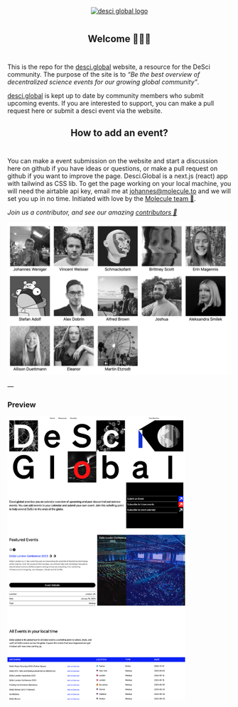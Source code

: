 
<div align="center" style="margin-top: 1em; margin-bottom: 3em;">
  <a href="https://desci.global"><img alt="desci global logo" src="./public/images/desci-global-white-logo.png" alt="desci.global" width="400"></a>
</div>


<div align="center" style="margin-top: 1em; margin-bottom: 3em;">
  <h2>Welcome 👋🔬🌐</h2>
</div>


This is the repo for the [desci.global](https://desci.global) website, a resource for the DeSci community. The purpose of the site is to _“Be the best overview of decentralized science events for our growing global community"_.

[desci.global](https://desci.global/) is kept up to date by community members who submit upcoming events. If you are interested to support, you can make a pull request here or submit a desci event via the website.



<div align="center" style="margin-top: 1em; margin-bottom: 3em;">

  <h2>How to add an event?</h2>
</div>

You can make a event submission on the website and start a discussion here on github if you have ideas or questions, or make a pull request on github if you want to improve the page. Desci.Global is a next.js (react) app with tailwind as CSS lib. To get the page working on your local machine, you will need the airtable api key, email me at johannes@molecule.to and we will set you up in no time. Initiated with love by the [Molecule team 💙](https://www.molecule.to/about-us).

*Join us a contributor, and see our amazing [contributors 💙](https://www.desci.global/#contribute)*

<img alt="desci global logo" src="./public/images/contributors.png" alt="desci.global" >

—

### Preview

<img alt="desci global logo" src="./public/images/desciglobal-preview.png" alt="desci.global" width="400">

